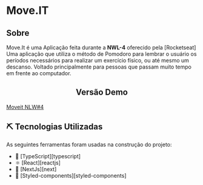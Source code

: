 # Move.IT

## Sobre

Move.It é uma Aplicação feita durante a **NWL-4** oferecido pela [Rocketseat] <br/>
Uma aplicação que utiliza o método de Pomodoro para lembrar o usuário os períodos necessários para realizar um exercício físico, ou até mesmo um descanso. Voltado principalmente para pessoas que passam muito tempo em frente ao computador.
<br/>


<span align="center">
	<h2> Versão Demo</h2>
  <a href="https://moveit-nlw-4.vercel.app/">Moveit NLW#4</a>
</span>


## ⛏️ Tecnologias Utilizadas

As seguintes ferramentas foram usadas na construção do projeto:
- 🔵 [TypeScript][typescript]
- ⚛️ [React][reactjs]
- 🔼 [NextJs][next]
- 💅 [Styled-components][styled-components]


